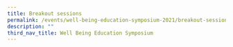 ```yaml
---
title: Breakout sessions
permalink: /events/well-being-education-symposium-2021/breakout-sessions/
description: ""
third_nav_title: Well Being Education Symposium
---
```

